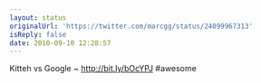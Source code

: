 ```yaml
---
layout: status
originalUrl: 'https://twitter.com/marcgg/status/24099967313'
isReply: false
date: 2010-09-10 12:28:57
---
```


Kitteh vs Google ~ http://bit.ly/bOcYPJ #awesome
